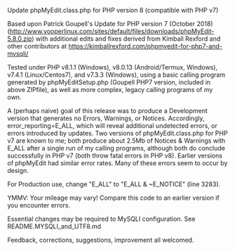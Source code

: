

Update phpMyEdit.class.php for PHP version 8 (compatible with PHP v7)

Based upon Patrick Goupell's Update for PHP version 7 (October 2018) (http://www.yooperlinux.com/sites/default/files/downloads/phpMyEdit-5.8.0.zip) with additional edits and fixes derived from Kimball Rexford and other contributors at https://kimballrexford.com/phpmyedit-for-php7-and-mysqli/

Tested under PHP v8.1.1 (Windows), v8.0.13 (Android/Termux, Windows), v7.4.1 (Linux/Centos7), and v7.3.3 (Windows), using a basic calling program generated by phpMyEditSetup.php (Goupell PHP7 version, included in above ZIPfile), as well as more complex, legacy calling programs of my own.

A (perhaps naive) goal of this release was to produce a Development version that generates no Errors, Warnings, or Notices. Accordingly, error_reporting=E_ALL, which will reveal additional undetected errors, or errors introduced by updates. Two versions of phpMyEdit.class.php for PHP v7 are known to me; both produce about 2.5Mb of Notices & Warnings with E_ALL after a single run of my calling programs, although both do conclude successfully in PHP v7 (both throw fatal errors in PHP v8). Earlier versions of phpMyEdit had similar error rates. Many of these errors seem to occur by design.

For Production use, change "E_ALL" to "E_ALL & ~E_NOTICE" (line 3283).

YMMV: Your mileage may vary! Compare this code to an earlier version if you encounter errors.

Essential changes may be required to MySQLI configuration. See README.MYSQLI_and_UTF8.md

Feedback, corrections, suggestions, improvement all welcomed.
